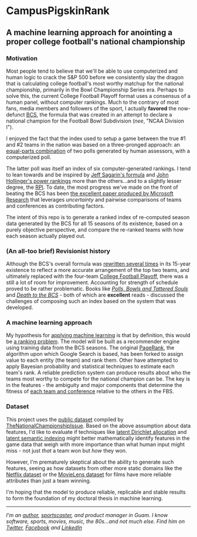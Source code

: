 # CampusPigskinRank
## A machine learning approach for anointing a proper college football's national championship
### Motivation
Most people tend to believe that we'll be able to use computerized and human logic to crack the S&P 500 before we consistently slay the dragon that is calculating college football's most worthy matchup for the national championship, primarily in the Bowl Championship Series era. Perhaps to solve this, the current College Football Playoff format uses a consensus of a human panel, without computer rankings. Much to the contrary of most fans, media members and followers of the sport, I actually **favored** the now-defunct [BCS](https://en.wikipedia.org/wiki/Bowl_Championship_Series), the formula that was created in an attempt to declare a national champion for the Football Bowl Subdivision (_nee_, "NCAA Division I"). 

I enjoyed the fact that the index used to setup a game between the true #1 and #2 teams in the nation was based on a three-pronged approach: an [equal-parts combination](http://www.bcsfootball.org/news/story?id=4819686) of two polls generated by human assessors, with a computerized poll.

The latter poll was itself an index of six computer-generated rankings. I tend to lean towards and be inspired by [Jeff Sagarin's formula](http://sagarin.com/sports/cfsend.htm) and [John Hollinger's power rankings]( http://www.thunderfans.com/vforum/showthread.php?3590-Hollinger-s-power-rankings&p=45436#post45436) more than the others...and to a slightly lesser degree, the [RPI](https://en.wikipedia.org/w/index.php?title=Rating_Percentage_Index). To date, the most progress we've made on the front of beating the BCS has been [the excellent paper produced by Microsoft Research](http://www.cs.toronto.edu/~dtarlow/NCAAF.pdf) that leverages _uncertainty_ and pairwise comparisons of teams and conferences as contributing factors.

The intent of this repo is to generate a ranked index of re-computed season data generated by the BCS for all 15 seasons of its existence, based on a purely objective perspective, and compare the re-ranked teams with how each season actually played out.
### (An all-too brief) Revisionist history
Although the BCS's overall formula was [rewritten several times](http://thenationalchampionshipissue.blogspot.com/2006/11/versions-of-bcs-5-and-counting.html) in its 15-year existence to reflect a more accurate arrangement of the top two teams, and ultimately replaced with the four-team [College Football Playoff](https://en.wikipedia.org/wiki/College_Football_Playoff), there was a still a lot of room for improvement. Accounting for strength of schedule proved to be rather problematic. 
Books like [_Polls, Bowls and Tattered Souls_](https://www.amazon.com/Bowls-Polls-Tattered-Souls-Controversy-ebook/dp/B00II92YOA) and [_Death to the BCS_](https://www.amazon.com/Death-BCS-Totally-Definitive-Championship-ebook/dp/B0052RCW3Y) - both of which are **excellent** reads - discussed the challenges of composing such an index based on the system that was developed.

### A machine learning approach
My hypothesis for [applying machine learning](http://blog.kaggle.com/2016/07/21/approaching-almost-any-machine-learning-problem-abhishek-thakur/) is that by definition, this would be [a ranking problem](http://www.slideshare.net/kerveros99/learning-to-rank-for-recommender-system-tutorial-acm-recsys-2013). The model will be built as a recommender engine using training data from the BCS seasons. The original [PageRank](http://infolab.stanford.edu/~backrub/google.html), the algorithm upon which Google Search is based, has been forked to assign value to each entity (the team) and rank them. Other have attempted to apply Bayesian probability and statistical techniques to estimate each team's rank. 
A reliable prediction system can produce results about who the teams most worthy to compete for the national champion can be. The key is in the features - the ambiguity and major components that determine the fitness of [each team and conference](http://web1.ncaa.org/onlineDir/exec2/sponsorship?sortOrder=0&division=1A&sport=MFB) relative to the others in the FBS. 

### Dataset
This project uses the [public dataset](http://thenationalchampionshipissue.blogspot.com/2005/08/ungodly-amount-of-football-data.html) compiled by [TheNationalChampionshipIssue](http://thenationalchampionshipissue.blogspot.com/). Based on the above assumption about data features, I'd like to evaluate if techniques like [latent Dirichlet allocation](http://blog.echen.me/2011/08/22/introduction-to-latent-dirichlet-allocation/) and [latent semantic indexing](http://nlp.stanford.edu/IR-book/html/htmledition/latent-semantic-indexing-1.html) might better mathematically identify features in the game data that weigh with more importance than what human input might miss - not just _that_ a team won but _how_ they won. 

However, I'm prematurely skeptical about the ability to generate such features, seeing as how datasets from other more static domains like the [Netflix dataset](https://gist.github.com/janisozaur/3192952) or the [MovieLens dataset](http://grouplens.org/datasets/movielens/) for films have more reliable attributes than just a team winning.


I'm hoping that the model to produce reliable, replicable and stable results to form the foundation of my doctoral thesis in machine learning.
___
_I'm an [author](https://www.amazon.com/Designing-Developing-Google-Glass-Differently/dp/1491946458/), [sportscaster](https://plus.google.com/+JasonSalas/posts/UCHTyZLJ2y9), and product manager in Guam. I know software, sports, movies, music, the 80s...and not much else. Find him on [Twitter](https://twitter.com/jasonsalas), [Facebook](https://www.facebook.com/jasonsalas) and [LinkedIn](https://www.linkedin.com/in/jasonsalas671)_
